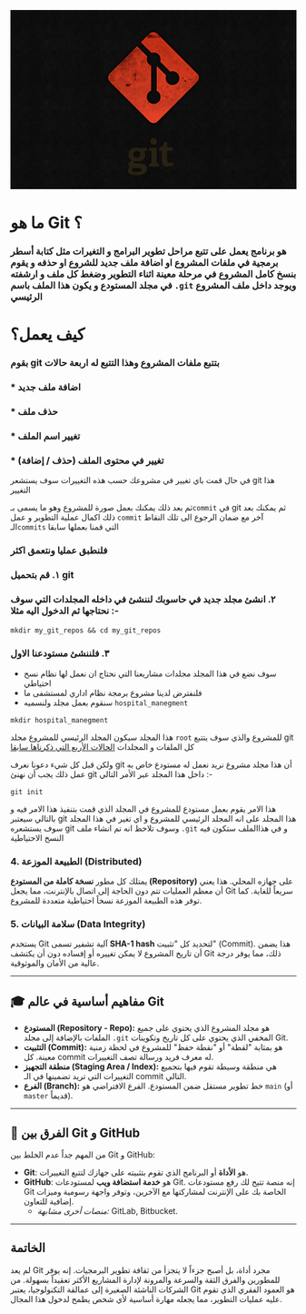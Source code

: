 <p align="center"><img src="https://github.com/faisalCoding/git_is_easy/blob/main/gitlogo.jpg?raw=true" width="600" alt="git Logo"></p>


# ما هو Git ؟ 

### هو برنامج يعمل على تتبع مراحل تطوير البرامج و التغيرات مثل كتابة أسطر برمجية في ملفات المشروع او اضافة ملف جديد للشروع او حذفه و يقوم بنسخ كامل المشروع في مرحلة معينة اثناء التطوير وضغط كل ملف و ارشفته في مجلد المستودع و يكون هذا الملف باسم `.git` ويوجد داخل ملف المشروع الرئيسي



# كيف يعمل؟
### بقوم git بتتبع ملفات المشروع وهذا التتبع له اربعة حالات

### * اضافة ملف جديد
### * حذف ملف
### * تغيير اسم الملف
### * تغيير في محتوى الملف (حذف / إضافة)


في حال قمت باي تغيير في مشروعك حسب هذه التغييرات سوف يستشعر git هذا التغيير

ثم بعد ذلك يمكنك بعمل صورة للمشروع وهو ما يسمى بـ`commit` في git
 ثم يمكنك بعد ذلك اكمال عملية التطوير و عمل `commit` آخر  مع ضمان الرجوع الى تلك النقاط الـ`commits` التي قمنا بعملها سابقا 

 
### فلنطبق عمليا ونتعمق اكثر 

### ١. قم بتحميل git

### ٢. انشئ مجلد جديد في حاسوبك لننشئ في داخله المجلدات التي سوف نحتاجها ثم الدخول اليه مثلا :-
```
mkdir my_git_repos && cd my_git_repos
```

### ٣. فلننشئ مستودعنا الاول 
- سوف نضع في هذا المجلد مجلدات مشاريعنا التي نحتاج ان نعمل لها نظام نسخ احتياطي
- فلنفترض لدينا مشروع برمجة نظام اداري لمستشفى ما
- سنقوم بعمل مجلد ولنسميه `hospital_manegment`
```
mkdir hospital_manegment
```

 ‏هذا المجلد سيكون المجلد الرئيسي للمشروع مجلد `root` للمشروع والذي سوف يتتبع git كل الملفات و المجلدات 
[الحالات الأربع التي ذكرناها سابقا](#كيف-يعمل)

 ‏ولكن قبل كل شيء دعونا نعرف git أن هذا مجلد مشروع نريد نعمل له مستودع خاص به
 ‏عمل ذلك يجب أن نهنئ git داخل هذا المجلد عبر الأمر التالي :- 
```
git init
```
هذا الامر يقوم بعمل مستودع للمشروع في المجلد الذي قمت بتنفيذ هذا الامر فيه و بالتالي سيعتبر git هذا المجلد على انه المجلد الرئيسي للمشروع و اي تغير في هذا المجلد سوف يستشعره git
وسوف تلاحظ انه تم انشاء ملف `.git` و في هذاالملف ستكون فيه النسخ الاحتياطية


### 4. الطبيعة الموزعة (Distributed)
يمتلك كل مطور **نسخة كاملة من المستودع (Repository)** على جهازه المحلي. هذا يعني أن معظم العمليات تتم دون الحاجة إلى اتصال بالإنترنت، مما يجعل Git سريعاً للغاية. كما توفر هذه الطبيعة الموزعة نسخاً احتياطية متعددة للمشروع.


### 5. سلامة البيانات (Data Integrity)
يستخدم Git آلية تشفير تسمى **SHA-1 hash** لتحديد كل "تثبيت" (Commit). هذا يضمن أن تاريخ المشروع لا يمكن تغييره أو إفساده دون أن يكتشف Git ذلك، مما يوفر درجة عالية من الأمان والموثوقية.


---


## 🎓 مفاهيم أساسية في عالم Git


* **المستودع (Repository - Repo):** هو مجلد المشروع الذي يحتوي على جميع الملفات بالإضافة إلى مجلد `.git` المخفي الذي يحتوي على كل تاريخ وتكوينات Git.
* **التثبيت (Commit):** هو بمثابة "لقطة" أو "نقطة حفظ" للمشروع في لحظة زمنية معينة. كل commit له معرف فريد ورسالة تصف التغييرات.
* **منطقة التجهيز (Staging Area / Index):** هي منطقة وسيطة تقوم فيها بتجميع التغييرات التي تريد تضمينها في الـ commit التالي.
* **الفرع (Branch):** خط تطوير مستقل ضمن المستودع. الفرع الافتراضي هو `main` (أو `master` قديماً).


---


## 🔁 الفرق بين Git و GitHub


من المهم جداً عدم الخلط بين Git و GitHub:


* **Git**: هو **الأداة** أو البرنامج الذي تقوم بتثبيته على جهازك لتتبع التغييرات.
* **GitHub**: هو **خدمة استضافة ويب** لمستودعات Git. إنه منصة تتيح لك رفع مستودعات Git الخاصة بك على الإنترنت لمشاركتها مع الآخرين، وتوفر واجهة رسومية وميزات إضافية للتعاون.
   * *منصات أخرى مشابهة:* GitLab, Bitbucket.


---


## الخاتمة


لم يعد Git مجرد أداة، بل أصبح جزءاً لا يتجزأ من ثقافة تطوير البرمجيات. إنه يوفر للمطورين والفرق الثقة والسرعة والمرونة لإدارة المشاريع الأكثر تعقيداً بسهولة. من الشركات الناشئة الصغيرة إلى عمالقة التكنولوجيا، يعتبر Git هو العمود الفقري الذي تقوم عليه عمليات التطوير، مما يجعله مهارة أساسية لأي شخص يطمح لدخول هذا المجال.

